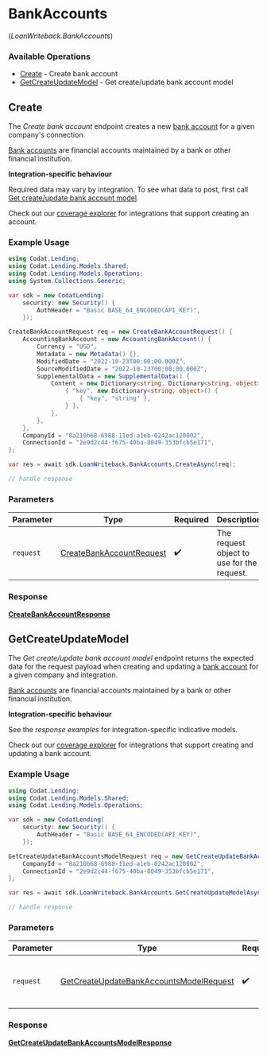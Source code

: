 # BankAccounts
(*LoanWriteback.BankAccounts*)

### Available Operations

* [Create](#create) - Create bank account
* [GetCreateUpdateModel](#getcreateupdatemodel) - Get create/update bank account model

## Create

The *Create bank account* endpoint creates a new [bank account](https://docs.codat.io/lending-api#/schemas/BankAccount) for a given company's connection.

[Bank accounts](https://docs.codat.io/lending-api#/schemas/BankAccount) are financial accounts maintained by a bank or other financial institution.

**Integration-specific behaviour**

Required data may vary by integration. To see what data to post, first call [Get create/update bank account model](https://docs.codat.io/lending-api#/operations/get-create-update-bankAccounts-model).

Check out our [coverage explorer](https://knowledge.codat.io/supported-features/accounting?view=tab-by-data-type&dataType=bankAccounts) for integrations that support creating an account.

### Example Usage

```csharp
using Codat.Lending;
using Codat.Lending.Models.Shared;
using Codat.Lending.Models.Operations;
using System.Collections.Generic;

var sdk = new CodatLending(
    security: new Security() {
        AuthHeader = "Basic BASE_64_ENCODED(API_KEY)",
    });

CreateBankAccountRequest req = new CreateBankAccountRequest() {
    AccountingBankAccount = new AccountingBankAccount() {
        Currency = "USD",
        Metadata = new Metadata() {},
        ModifiedDate = "2022-10-23T00:00:00.000Z",
        SourceModifiedDate = "2022-10-23T00:00:00.000Z",
        SupplementalData = new SupplementalData() {
            Content = new Dictionary<string, Dictionary<string, object>>() {
                { "key", new Dictionary<string, object>() {
                    { "key", "string" },
                } },
            },
        },
    },
    CompanyId = "8a210b68-6988-11ed-a1eb-0242ac120002",
    ConnectionId = "2e9d2c44-f675-40ba-8049-353bfcb5e171",
};

var res = await sdk.LoanWriteback.BankAccounts.CreateAsync(req);

// handle response
```

### Parameters

| Parameter                                                                       | Type                                                                            | Required                                                                        | Description                                                                     |
| ------------------------------------------------------------------------------- | ------------------------------------------------------------------------------- | ------------------------------------------------------------------------------- | ------------------------------------------------------------------------------- |
| `request`                                                                       | [CreateBankAccountRequest](../../Models/Operations/CreateBankAccountRequest.md) | :heavy_check_mark:                                                              | The request object to use for the request.                                      |


### Response

**[CreateBankAccountResponse](../../Models/Operations/CreateBankAccountResponse.md)**


## GetCreateUpdateModel

The *Get create/update bank account model* endpoint returns the expected data for the request payload when creating and updating a [bank account](https://docs.codat.io/lending-api#/schemas/BankAccount) for a given company and integration.

[Bank accounts](https://docs.codat.io/lending-api#/schemas/BankAccount) are financial accounts maintained by a bank or other financial institution.

**Integration-specific behaviour**

See the *response examples* for integration-specific indicative models.

Check out our [coverage explorer](https://knowledge.codat.io/supported-features/accounting?view=tab-by-data-type&dataType=bankAccounts) for integrations that support creating and updating a bank account.


### Example Usage

```csharp
using Codat.Lending;
using Codat.Lending.Models.Shared;
using Codat.Lending.Models.Operations;

var sdk = new CodatLending(
    security: new Security() {
        AuthHeader = "Basic BASE_64_ENCODED(API_KEY)",
    });

GetCreateUpdateBankAccountsModelRequest req = new GetCreateUpdateBankAccountsModelRequest() {
    CompanyId = "8a210b68-6988-11ed-a1eb-0242ac120002",
    ConnectionId = "2e9d2c44-f675-40ba-8049-353bfcb5e171",
};

var res = await sdk.LoanWriteback.BankAccounts.GetCreateUpdateModelAsync(req);

// handle response
```

### Parameters

| Parameter                                                                                                     | Type                                                                                                          | Required                                                                                                      | Description                                                                                                   |
| ------------------------------------------------------------------------------------------------------------- | ------------------------------------------------------------------------------------------------------------- | ------------------------------------------------------------------------------------------------------------- | ------------------------------------------------------------------------------------------------------------- |
| `request`                                                                                                     | [GetCreateUpdateBankAccountsModelRequest](../../Models/Operations/GetCreateUpdateBankAccountsModelRequest.md) | :heavy_check_mark:                                                                                            | The request object to use for the request.                                                                    |


### Response

**[GetCreateUpdateBankAccountsModelResponse](../../Models/Operations/GetCreateUpdateBankAccountsModelResponse.md)**

